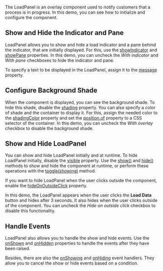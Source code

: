 The LoadPanel is an overlay component used to notify customers that a process is in progress. In this demo, you can see how to initialize and configure the component.

## Show and Hide the Indicator and Pane 

LoadPanel allows you to show and hide a load indicator and a pane behind the indicator, that are initially displayed. For this, use the [showIndicator](/Documentation/ApiReference/UI_Components/dxLoadPanel/Configuration/#showIndicator) and [showPane](/Documentation/ApiReference/UI_Components/dxLoadPanel/Configuration/#showPane) properties. In this demo, you can uncheck the *With indicator* and *With pane* checkboxes to hide the indicator and pane.

To specify a text to be displayed in the LoadPanel, assign it to the [message](/Documentation/ApiReference/UI_Components/dxLoadPanel/Configuration/#message) property.

## Configure Background Shade

When the component is displayed, you can see the background shade. To hide this shade, disable the [shading](/Documentation/ApiReference/UI_Components/dxLoadPanel/Configuration/#shading) property. You can also specify a color of shade and the container to display it. For this, assign the needed color to the [shadingColor](/Documentation/ApiReference/UI_Components/dxLoadPanel/Configuration/#shadingColor) property and set the [position.of](/Documentation/ApiReference/UI_Components/dxLoadPanel/Configuration/#position) property to a CSS selector of the container. In this demo, you can uncheck the *With overlay* checkbox to disable the background shade. 

## Show and Hide LoadPanel

You can show and hide LoadPanel initially and at runtime. To hide LoadPanel initially, disable the [visible](/Documentation/ApiReference/UI_Components/dxLoadPanel/Configuration/#visible) property. Use the [show()](/Documentation/ApiReference/UI_Components/dxLoadPanel/Methods/#show) and [hide()](/Documentation/ApiReference/UI_Components/dxLoadPanel/Methods/#hide) methods to show and hide the component at runtime, or perform these operations with the [toggle(showing)](/Documentation/ApiReference/UI_Components/dxLoadPanel/Methods/#toggleshowing) method.

If you want to hide LoadPanel when the user clicks outside the component, enable the [hideOnOutsideClick](/Documentation/ApiReference/UI_Components/dxLoadPanel/Configuration/#hideOnOutsideClick) property.

In this demo, the LoadPanel appears when the user clicks the **Load Data** button and hides after 3 seconds. It also hides when the user clicks outside of the component. You can uncheck the *Hide on outside click* checkbox to disable this functionality.

## Handle Events

LoadPanel also allows you to handle the show and hide events. Use the [onShown](/Documentation/ApiReference/UI_Components/dxLoadPanel/Configuration/#onShown) and [onHidden](/Documentation/ApiReference/UI_Components/dxLoadPanel/Configuration/#onHidden) properties to handle the events after they have been raised.

Besides, there are also the [onShowing]() and [onHiding]() event handlers. They allow you to cancel the show or hide events based on a condition.



